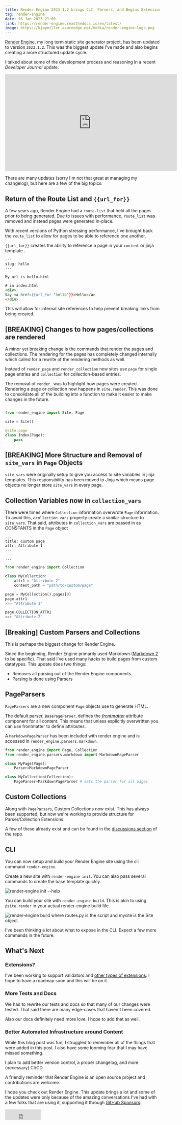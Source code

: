 ```yaml
---
title: Render Engine 2023.1.2 brings CLI, Parsers, and Begins Extensions Work and More
tag: render-engine
date: 16 Jan 2023 21:00
link: https://render-engine.readthedocs.io/en/latest/
image: https://kjaymiller.azureedge.net/media/render-engine-logo.png
---
```


[Render Engine](https://render-engine.readthedocs.io/en/latest/), my long term static site generator project, has been updated to version `2023.1.2`. This was the biggest update I've made and also begins creating a more structured update cycle. 

I talked about some of the development process and reasoning in a recent _Developer Journal_ update.

<iframe width="560" height="315" src="https://www.youtube.com/embed/8WYK_9Nk2i8" title="YouTube video player" frameborder="0" allow="accelerometer; autoplay; clipboard-write; encrypted-media; gyroscope; picture-in-picture; web-share" allowfullscreen></iframe>

There are many updates (sorry I'm not that great at managing my changelog), but here are a few of the big topics.

## Return of the Route List and `{{url_for}}`
A few years ago, Render Engine had a `route-list` that held all the pages prior to being generated. Due to issues with performance, `route_list` was removed and instead pages were generated in-place. 

With recent versions of Python stressing performance, I've brought back the `route_list` to allow for pages to be able to reference one another. 

`{{url_for}}` creates the ability to reference a page in your `content` or jinja template . 

```frontmatter
---
slug: hello
---

My url is hello.html
```

```html
# in index.html
<div>
Say <a href={{url_for 'hello'}}>Hello</a>
</div>
```

This will allow for internal site references to help prevent breaking links from being created.

## [BREAKING] Changes to how pages/collections are rendered
A minor yet breaking change is the commands that render the pages and collections. The rendering for the pages has completely changed internally which called for a rewrite of the rendering methods as well. 

Instead of `render_page` and `render_collection` now sites use `page` for single page entries and `collection` for collection-based entries.

The removal of `render_` was to highlight how pages were created. Rendering a page or collection now happens in `site.render`.  This was done to consolidate all of the building into a function to make it easier to make changes in the future.

```python

from render_engine import Site, Page

site = Site()

@site.page
class Index(Page):
	pass
```

## [BREAKING] More Structure and Removal of `site_vars` in `Page` Objects

`site_vars` were originally setup to give you access to site variables in jinja templates. This responsibility has been moved to Jinja which means page objects no longer store `site_vars` in every page. 

## Collection Variables now in `collection_vars`

There were times where `Collection` information overwrote `Page` information. To avoid this, a`collection_vars` property create a similar structure to `site_vars`. That said, attributes in `collection_vars` are passed in as CONSTANTS in the `Page` object

```frontmatter
---
title: custom page
attr: Attribute 1
---

...
```

```python
from render_engine import Collection

class MyCollection:
    attr1 = "Attribute 2"
    content_path = "path/to/custom/page"

page = MyCollection().pages[0]
page.attr1
>>> "Attribute 1"

page.COLLECTION_ATTR1
>>> "Attribute 2"
```

##  [Breaking] Custom Parsers and Collections

This is perhaps the biggest change for Render Engine.

Since the beginning, Render Engine primarily used Markdown ([Markdown 2](https://github.com/trentm/python-markdown2) to be specific). That said I've used many hacks to build pages from custom datatypes. This update does two things:

- Removes all parsing out of the Render Engine components.
- Parsing is done using Parsers 

## PageParsers

`PageParsers` are a new component `Page` objects use to generate HTML.

The default parser, `BasePageParser`, defines the [_frontmatter_](https://daily-dev-tips.com/posts/what-exactly-is-frontmatter/) attribute component for all content. This means that unless explicitly overwritten you can use frontmatter to define attributes.

A `MarkdownPageParser` has been included with render engine and is accessed in `render_engine.parsers.markdown`.

```python
from render_engine import Page, Collection
from render_engine.parsers.markdown import MarkdownPageParser

class MyPage(Page):
    Parser=MarkdownPageParser

class MyCollection(Collection):
    PageParser=MarkdownPageParser # sets the parser for all pages
``` 

## Custom Collections

Along with `PageParsers`, Custom Collections now exist. This has always been supported, but now we're working to provide structure for Parser/Collection Extensions.

A few of these already exist and can be found in the [discussions section]((https://github.com/kjaymiller/render_engine/discussions/categories/extensions)) of the repo.

## CLI
You can now setup and build your Render Engine site using the cli command `render-engine`. 

Create a new site with `render-engine init`. You can also pass several commands to create the base template quickly.

![`render-engine init --help`](https://kjaymiller.azureedge.net/media/render-engine-init.png)

You can build your site with `render-engine build`. This is akin to using `@site.render` in your actual render-engine build file.

![`render-engine build` where `routes.py` is the script and `mysite` is the Site object](https://kjaymiller.azureedge.net/media/render-engine-build.gif)

I've been thinking a lot about what to expose in the CLI. Expect a few more commands in the future.

## What's Next

### Extensions?
I've been working to support validators and [other types of extensions](https://github.com/kjaymiller/render_engine/discussions/49). I hope to have a roadmap soon and this will be on it.

### More Tests and Docs
We had to rewrite our tests and docs so that many of our changes were tested. That said there are many edge-cases that haven't been covered.

Also our docs definitely need more love. I hope to add that as well.

### Better Automated Infrastructure around Content
While this blog post was fun, I struggled to remember all of the things that were added in this post. I also have some looming fear that I may have missed something.

I plan to add better version control, a proper changelog, and more (necessary) CI/CD.

A friendly reminder that Render Engine is an open source project and contributions are welcome.

I hope you check out Render Engine. This update brings a lot and some of the updates were only because of the amazing conversations I've had with a few folks that are using it, supporting it through [GitHub Sponsors](https://github.com/sponsors/kjaymiller).

<iframe src="https://github.com/sponsors/kjaymiller/button" title="Sponsor kjaymiller" height="35" width="116" style="border: 0;"></iframe>

